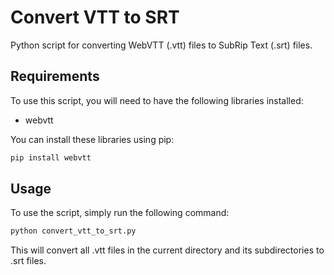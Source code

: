 # Convert VTT to SRT
Python script for converting WebVTT (.vtt) files to SubRip Text (.srt) files.

## Requirements
To use this script, you will need to have the following libraries installed:
- webvtt

You can install these libraries using pip:

```python
pip install webvtt
```

## Usage

To use the script, simply run the following command:
```python
python convert_vtt_to_srt.py
```
This will convert all .vtt files in the current directory and its subdirectories to .srt files.

